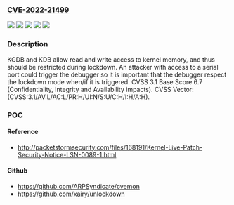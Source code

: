 ### [CVE-2022-21499](https://cve.mitre.org/cgi-bin/cvename.cgi?name=CVE-2022-21499)
![](https://img.shields.io/static/v1?label=Product&message=Oracle%20Linux&color=blue)
![](https://img.shields.io/static/v1?label=Product&message=Oracle%20VM&color=blue)
![](https://img.shields.io/static/v1?label=Version&message=%3D%20Oracle%20Linux%3A%206%20&color=brighgreen)
![](https://img.shields.io/static/v1?label=Version&message=%3D%20Oracle%20VM%3A%203%20&color=brighgreen)
![](https://img.shields.io/static/v1?label=Vulnerability&message=KGDB%20and%20KDB%20allow%20read%20and%20write%20access%20to%20kernel%20memory%2C%20and%20thus%20should%20be%20restricted%20during%20lockdown.%20%20An%20attacker%20with%20access%20to%20a%20serial%20port%20could%20trigger%20the%20debugger%20so%20it%20is%20important%20that%20the%20debugger%20respect%20the%20lockdown%20mode%20when%2Fif%20it%20is%20triggered.%20%20CVSS%203.1%20Base%20Score%206.7%20(Confidentiality%2C%20Integrity%20and%20Availability%20impacts).%20CVSS%20Vector%3A%20(CVSS%3A3.1%2FAV%3AL%2FAC%3AL%2FPR%3AH%2FUI%3AN%2FS%3AU%2FC%3AH%2FI%3AH%2FA%3AH).&color=brighgreen)

### Description

KGDB and KDB allow read and write access to kernel memory, and thus should be restricted during lockdown. An attacker with access to a serial port could trigger the debugger so it is important that the debugger respect the lockdown mode when/if it is triggered. CVSS 3.1 Base Score 6.7 (Confidentiality, Integrity and Availability impacts). CVSS Vector: (CVSS:3.1/AV:L/AC:L/PR:H/UI:N/S:U/C:H/I:H/A:H).

### POC

#### Reference
- http://packetstormsecurity.com/files/168191/Kernel-Live-Patch-Security-Notice-LSN-0089-1.html

#### Github
- https://github.com/ARPSyndicate/cvemon
- https://github.com/xairy/unlockdown

